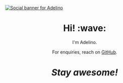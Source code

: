 [![Social banner for Adelino](https://chat-supabase-nine.vercel.app/cover.png)](https://github.com/adelino-masioli/chat-supabase)
<h1 align='center'> Hi! :wave:</h1>
<p align='center'>
I'm Adelino.
</p>
<p align='center'>For enquiries, reach on <a href="https://github.com/adelino-masioli">GitHub</a>.</p>

<h1 align='center'><i>Stay awesome!</i></h1>
